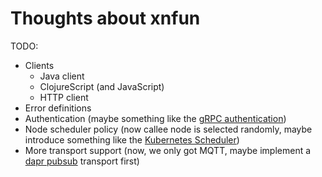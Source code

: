 # Thoughts about xnfun

TODO:

- Clients
  - Java client
  - ClojureScript (and JavaScript)
  - HTTP client
- Error definitions
- Authentication (maybe something like the [gRPC authentication](https://grpc.io/docs/guides/auth/))
- Node scheduler policy (now callee node is selected randomly, maybe introduce
  something like the [Kubernetes Scheduler](https://kubernetes.io/docs/concepts/scheduling-eviction/kube-scheduler/))
- More transport support (now, we only got MQTT, maybe implement a [dapr pubsub](https://docs.dapr.io/developing-applications/building-blocks/pubsub/pubsub-overview/)
  transport first)
